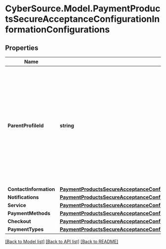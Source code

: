 # CyberSource.Model.PaymentProductsSecureAcceptanceConfigurationInformationConfigurations
## Properties

Name | Type | Description | Notes
------------ | ------------- | ------------- | -------------
**ParentProfileId** | **string** | You can group Secure Acceptance profiles under parent profiles. By changing the parent profile, you can update all profiles underneath that parent. Specify the Parent Profile ID here. | [optional] 
**ContactInformation** | [**PaymentProductsSecureAcceptanceConfigurationInformationConfigurationsContactInformation**](PaymentProductsSecureAcceptanceConfigurationInformationConfigurationsContactInformation.md) |  | [optional] 
**Notifications** | [**PaymentProductsSecureAcceptanceConfigurationInformationConfigurationsNotifications**](PaymentProductsSecureAcceptanceConfigurationInformationConfigurationsNotifications.md) |  | [optional] 
**Service** | [**PaymentProductsSecureAcceptanceConfigurationInformationConfigurationsService**](PaymentProductsSecureAcceptanceConfigurationInformationConfigurationsService.md) |  | [optional] 
**PaymentMethods** | [**PaymentProductsSecureAcceptanceConfigurationInformationConfigurationsPaymentMethods**](PaymentProductsSecureAcceptanceConfigurationInformationConfigurationsPaymentMethods.md) |  | [optional] 
**Checkout** | [**PaymentProductsSecureAcceptanceConfigurationInformationConfigurationsCheckout**](PaymentProductsSecureAcceptanceConfigurationInformationConfigurationsCheckout.md) |  | [optional] 
**PaymentTypes** | [**PaymentProductsSecureAcceptanceConfigurationInformationConfigurationsPaymentTypes**](PaymentProductsSecureAcceptanceConfigurationInformationConfigurationsPaymentTypes.md) |  | [optional] 

[[Back to Model list]](../README.md#documentation-for-models) [[Back to API list]](../README.md#documentation-for-api-endpoints) [[Back to README]](../README.md)

